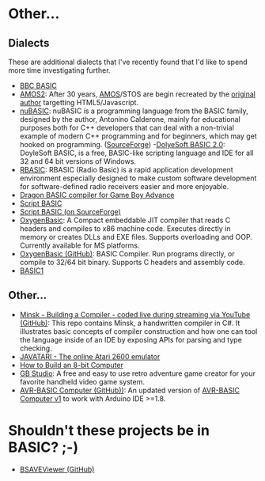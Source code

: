 # Other...

## Dialects

These are additional dialects that I've recently found that I'd like to spend more time investigating further.

- [BBC BASIC](http://www.bbcbasic.co.uk/bbcbasic.html)
- [AMOS2](http://amos2.tech/en-us/): After 30 years, [AMOS](https://en.wikipedia.org/wiki/AMOS_%28programming_language%29)/STOS are begin recreated by the [original author](http://storyofamos.blogspot.com/) targetting HTML5/Javascript.
- [nuBASIC](https://www.nubasic.eu): nuBASIC is a programming language from the BASIC family, designed by the author, Antonino Calderone, mainly for educational purposes both for C++ developers that can deal with a non-trivial example of modern C++ programming and for beginners, which may get hooked on programming. ([SourceForge](https://sourceforge.net/projects/nubasic/))
-[DolyeSoft BASIC 2.0](http://doylesoft.com/BASIC/?i=1): DoyleSoft BASIC, is a free, BASIC-like scripting language and IDE for all 32 and 64 bit versions of Windows.
- [RBASIC](http://www.rbasic.com/): RBASIC (Radio Basic) is a rapid application development environment especially designed to make custom software development for software-defined radio receivers easier and more enjoyable. 
- [Dragon BASIC compiler for Game Boy Advance](https://github.com/uli/dragonbasic)
- [Script BASIC](https://www.scriptbasic.org/)
- [Script BASIC (on SourceForge)](https://sourceforge.net/projects/scriptbasic/)
- [OxygenBasic](https://www.oxygenbasic.org/): A Compact embeddable JIT compiler that reads C headers and compiles to x86 machine code. Executes directly in memory or creates DLLs and EXE files. Supports overloading and OOP. Currently available for MS platforms. 
- [OxygenBasic (GitHub)](https://github.com/Charles-Pegge/OxygenBasic): BASIC Compiler. Run programs directly, or compile to 32/64 bit binary.  Supports C headers and assembly code.
- [BASIC1](http://www.sydneysmith.com/wordpress/basic1/?fbclid=IwAR3ZQ-9yryCDGDKrC4pQWdZBB8oNKw-DN6U6xB9zMXgKFk8V6_s7sb2mPcU)

## Other...

- [Minsk - Building a Compiler - coded live during streaming via YouTube (GitHub)](https://github.com/terrajobst/minsk): This repo contains Minsk, a handwritten compiler in C#. It illustrates basic concepts of compiler construction and how one can tool the language inside of an IDE by exposing APIs for parsing and type checking. 
- [JAVATARI - The online Atari 2600 emulator](http://javatari.org/)
- [How to Build an 8-bit Computer](https://www.instructables.com/id/How-to-Build-an-8-Bit-Computer/)
- [GB Studio](https://www.gbstudio.dev/): A free and easy to use retro adventure game creator for your favorite handheld video game system.
- [AVR-BASIC Computer (GitHub))](https://github.com/fuzzymannerz/AVR-BASIC-Computer): An updated version of [AVR-BASIC Computer v1](https://hackaday.io/project/3537-avr-basic-computer-v01) to work with Arduino IDE >=1.8.

# Shouldn't these projects be in BASIC? ;-)

- [BSAVEViewer (GitHub)](https://github.com/ChainedLupine/BSAVEViewer)
